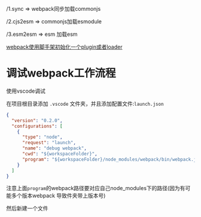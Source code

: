 /1.sync => webpack同步加载commonjs

/2.cjs2esm => commonjs加载esmodule

/3.esm2esm => esm 加载esm


[webpack使用脚手架初始化一个plugin或者loader](https://webpack.docschina.org/api/cli/)


# 调试webpack工作流程

使用vscode调试

在项目根目录添加 `.vscode` 文件夹，并且添加配置文件:`launch.json`

```json
{
  "version": "0.2.0",
  "configurations": [
    {
      "type": "node",
      "request": "launch",
      "name": "debug webpack",
      "cwd": "${workspaceFolder}",
      "program": "${workspaceFolder}/node_modules/webpack/bin/webpack.js"
    }
  ]
}


```

注意上面`program`的webpack路径要对应自己node_modules下的路径(因为有可能多个版本webpack 导致件夹带上版本号)

然后新建一个文件

